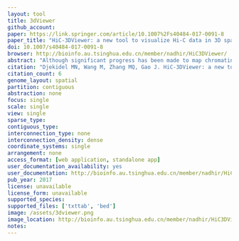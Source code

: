 ```yaml
---
layout: tool 
title: 3dViewer
github_account: 
paper: https://link.springer.com/article/10.1007%2Fs40484-017-0091-8
paper_title: "HiC-3DViewer: a new tool to visualize Hi-C data in 3D space."
doi: 10.1007/s40484-017-0091-8
browser: http://bioinfo.au.tsinghua.edu.cn/member/nadhir/HiC3DViewer/
abstract: "Although significant progress has been made to map chromatin structure at unprecedented resolution and scales, we are short of tools that enable the intuitive visualization and navigation along the three-dimensional (3D) structure of chromatins. The available tools people have so far are generally script-based or present basic features that do not easily enable the integration of genomic data along with 3D chromatin structure, hence, many scientists find themselves in the obligation to hack tools designed for other purposes such as tools for protein structure study. We present HiC-3DViewer, a new browser-based interactive tool designed to provide an intuitive environment for investigators to facilitate the 3D exploratory analysis of Hi-C data along with many useful annotation functionalities. Among the key features of HiC-3DViewer relevant to chromatin conformation studies, the most important one is the 1D-to-2D-to-3D mapping, to highlight genomic regions of interest interactively. This feature enables investigators to explore their data at different levels/angels. Additionally, investigators can superpose different genomic signals (such as ChIP-Seq, SNP) on the top of the 3D structure. As a proof of principle we applied HiC-3DViewer to investigate the quality of Hi-C data and to show the spatial binding of GATA1 and GATA2 along the genome. As a user-friendly tool, HiC-3DViewer enables the visualization of inter/intra-chromatin interactions and gives users the flexibility to customize the look-and-feel of the 3D structure with a simple click. HiC-3DViewer is implemented in Javascript and Python, and is freely available at: http://bioinfo.au.tsinghua.edu.cn/member/nadhir/HiC3DViewer/. Supplementary information (User Manual, demo data) is also available at this website."
citation: "Djekidel MN, Wang M, Zhang MQ, Gao J. HiC-3DViewer: a new tool to visualize Hi-C data in 3D space. Quantitative Biology. Springer; 2017;5: 183–190."
citation_count: 6
genome_layout: spatial
partition: contiguous
abstraction: none
focus: single
scale: single
view: single
sparse_type: 
contiguous_type: 
interconnection_type: none
interconnection_density: dense
coordinate_systems: single
arrangement: none
access_format: [web application, standalone app]
user_documentation_availability: yes
user_documentation: http://bioinfo.au.tsinghua.edu.cn/member/nadhir/HiC3DViewer/static/data/UserManual.pdf
pub_year: 2017
license: unavailable
license_form: unavailable
supported_species: 
supported_files: ['txttab', 'bed']
image: /assets/3dviewer.png
image_location: http://bioinfo.au.tsinghua.edu.cn/member/nadhir/HiC3DViewer/
notes: 
---
```

